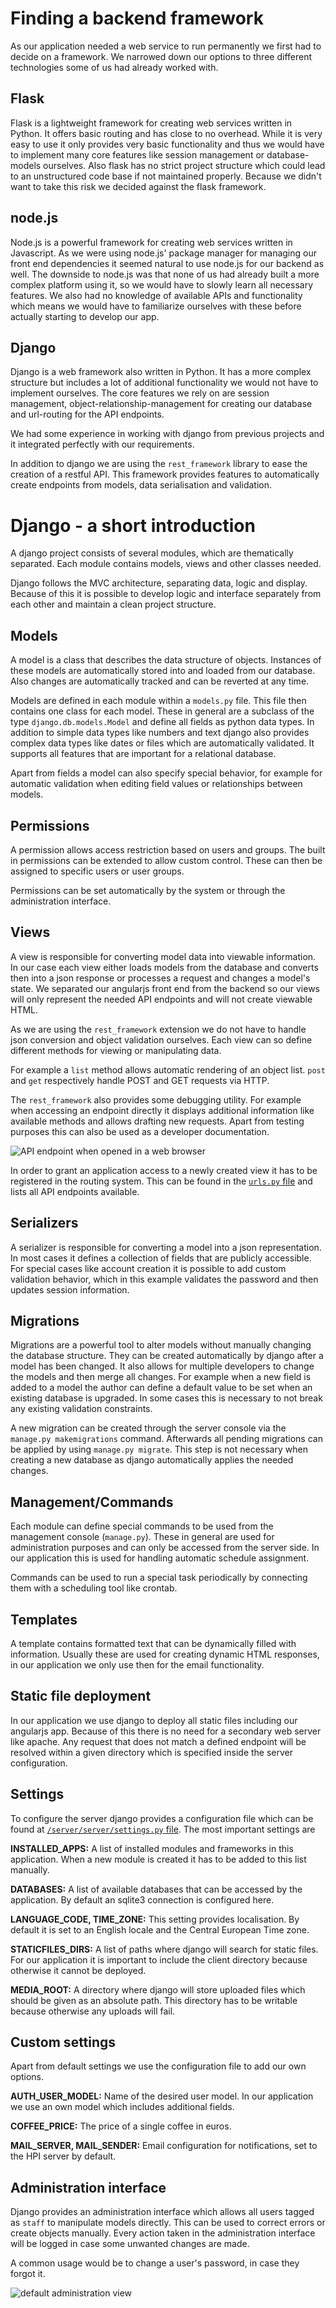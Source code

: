 # Finding a backend framework

As our application needed a web service to run permanently we first had to decide on a framework. We narrowed down
our options to three different technologies some of us had already worked with.

## Flask

Flask is a lightweight framework for creating web services written in Python. It offers basic routing and has
close to no overhead. While it is very easy to use it only provides very basic functionality and thus we would have
to implement many core features like session management or database-models ourselves. Also flask has no strict project
structure which could lead to an unstructured code base if not maintained properly. Because we didn't want to take this
risk we decided against the flask framework.

## node.js

Node.js is a powerful framework for creating web services written in Javascript. As we were using node.js' package
manager for managing our front end dependencies it seemed natural to use node.js for our backend as well. The downside
to node.js was that none of us had already built a more complex platform using it, so we would have to slowly learn all
necessary features. We also had no knowledge of available APIs and functionality which means we would have to
familiarize ourselves with these before actually starting to develop our app.

## Django

Django is a web framework also written in Python. It has a more complex structure but includes a lot of additional
functionality we would not have to implement ourselves. The core features we rely on are session management,
object-relationship-management for creating our database and url-routing for the API endpoints.

We had some experience in working with django from previous projects and it integrated perfectly with our requirements.

In addition to django we are using the ```rest_framework``` library to ease the creation of a restful API. This
framework provides features to automatically create endpoints from models, data serialisation and validation.

# Django - a short introduction

A django project consists of several modules, which are thematically separated. Each module contains models, views
and other classes needed.

Django follows the MVC architecture, separating data, logic and display. Because of this it is possible to develop
logic and interface separately from each other and maintain a clean project structure.

## Models

A model is a class that describes the data structure of objects. Instances of these models are automatically stored
into and loaded from our database. Also changes are automatically tracked and can be reverted at any time.

Models are defined in each module within a ```models.py``` file. This file then contains one class for each model.
These in general are a subclass of the type ```django.db.models.Model``` and define all fields as python data types.
In addition to simple data types like numbers and text django also provides complex data types like dates or files which
are automatically validated. It supports all features that are important for a relational database.

Apart from fields a model can also specify special behavior, for example for automatic validation when editing field
values or relationships between models.

## Permissions

A permission allows access restriction based on users and groups. The built in permissions can be extended to allow
custom control. These can then be assigned to specific users or user groups.

Permissions can be set automatically by the system or through the administration interface.

## Views

A view is responsible for converting model data into viewable information. In our case each view either loads models
from the database and converts then into a json response or processes a request and changes a model's state. We
separated our angularjs front end from the backend so our views will only represent the needed API endpoints and will
not create viewable HTML.

As we are using the ```rest_framework``` extension we do not have to handle json conversion and object validation
ourselves. Each view can so define different methods for viewing or manipulating data.

For example a ```list``` method allows automatic rendering of an object list. ```post``` and ```get``` respectively
handle POST and GET requests via HTTP.

The ```rest_framework``` also provides some debugging utility. For example when accessing an endpoint directly it
displays additional information like available methods and allows drafting new requests. Apart from testing purposes
this can also be used as a developer documentation.

![API endpoint when opened in a web browser](../images/rest-framework-debug.png "API endpoint when opened in a web browser")

In order to grant an application access to a newly created view it has to be registered in the routing system. This
can be found in the [```urls.py``` file](../../server/server/urls.py) and lists all API endpoints available.

## Serializers

A serializer is responsible for converting a model into a json representation. In most cases it defines a collection
of fields that are publicly accessible. For special cases like account creation it is possible to add custom
validation behavior, which in this example validates the password and then updates session information.

## Migrations

Migrations are a powerful tool to alter models without manually changing the database structure. They can be created
automatically by django after a model has been changed. It also allows for multiple developers to change the models
and then merge all changes. For example when a new field is added to a model the author can define a default value to
be set when an existing database is upgraded. In some cases this is necessary to not break any existing validation
constraints.

A new migration can be created through the server console via the ```manage.py makemigrations``` command. Afterwards all
pending migrations can be applied by using ```manage.py migrate```. This step is not necessary when creating a new
database as django automatically applies the needed changes.

## Management/Commands

Each module can define special commands to be used from the management console (```manage.py```). These in general
are used for administration purposes and can only be accessed from the server side. In our application this is used
for handling automatic schedule assignment.

Commands can be used to run a special task periodically by connecting them with a scheduling tool like crontab.

## Templates

A template contains formatted text that can be dynamically filled with information. Usually these are used for
creating dynamic HTML responses, in our application we only use then for the email functionality.

## Static file deployment

In our application we use django to deploy all static files including our angularjs app. Because of this there is no
need for a secondary web server like apache. Any request that does not match a defined endpoint will be resolved within
a given directory which is specified inside the server configuration.

## Settings

To configure the server django provides a configuration file which can be found at
[```/server/server/settings.py``` file](../../server/server/settings.py). The most important settings are

**INSTALLED_APPS:** A list of installed modules and frameworks in this application. When a new module is created it has
to be added to this list manually.

**DATABASES:** A list of available databases that can be accessed by the application. By default an sqlite3 connection
is configured here.

**LANGUAGE_CODE, TIME_ZONE:** This setting provides localisation. By default it is set to an English locale and the
Central European Time zone.

**STATICFILES_DIRS:** A list of paths where django will search for static files. For our application it is important
to include the client directory because otherwise it cannot be deployed.

**MEDIA_ROOT:** A directory where django will store uploaded files which should be given as an absolute path. This
directory has to be writable because otherwise any uploads will fail.

## Custom settings

Apart from default settings we use the configuration file to add our own options.

**AUTH_USER_MODEL:** Name of the desired user model. In our application we use an own model which includes additional
fields.

**COFFEE_PRICE:** The price of a single coffee in euros.

**MAIL_SERVER, MAIL_SENDER:** Email configuration for notifications, set to the HPI server by default.

## Administration interface

Django provides an administration interface which allows all users tagged as ```staff``` to manipulate models directly.
This can be used to correct errors or create objects manually. Every action taken in the administration interface will
be logged in case some unwanted changes are made.

A common usage would be to change a user's password, in case they forgot it.

![default administration view](../images/django-admin.png "default administration view")